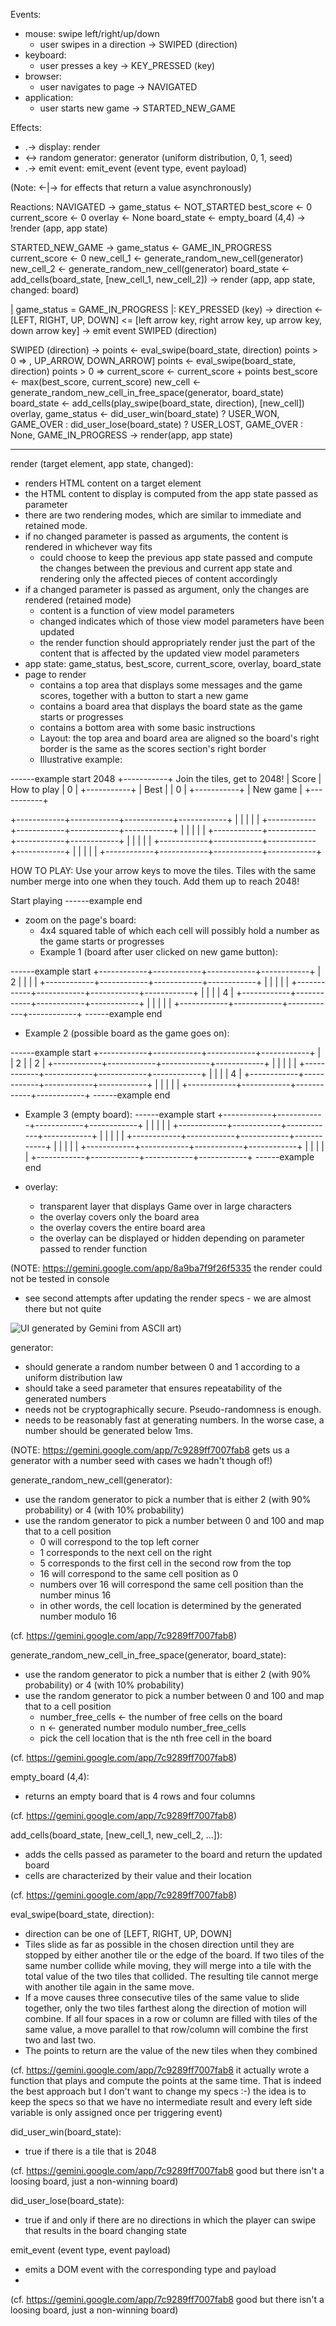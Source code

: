 Events:
- mouse: swipe left/right/up/down
  - user swipes in a direction -> SWIPED (direction)
- keyboard:
  - user presses a key -> KEY_PRESSED (key)
- browser:
  - user navigates to page -> NAVIGATED
- application:
  - user starts new game -> STARTED_NEW_GAME

Effects:
- .-> display: render
- <-> random generator: generator (uniform distribution, 0, 1, seed)
- .-> emit event: emit_event (event type, event payload)

(Note: <-|-> for effects that return a value asynchronously)


Reactions:
NAVIGATED -> 
  game_status <- NOT_STARTED
  best_score <- 0
  current_score <- 0
  overlay <- None
  board_state <- empty_board (4,4)
  -> !render (app, app state)

STARTED_NEW_GAME -> 
  game_status <- GAME_IN_PROGRESS
  current_score <- 0
  new_cell_1 <- generate_random_new_cell(generator)
  new_cell_2 <- generate_random_new_cell(generator)
  board_state <- add_cells(board_state, [new_cell_1, new_cell_2])
  -> render (app, app state, changed: board)

| game_status = GAME_IN_PROGRESS |:
KEY_PRESSED (key) -> 
  direction <- [LEFT, RIGHT, UP, DOWN] <= [left arrow key, right arrow key, up arrow key, down arrow key]
  -> emit event SWIPED (direction)

SWIPED (direction) ->
  points <- eval_swipe(board_state, direction)
  points > 0 => , UP_ARROW, DOWN_ARROW]
  points <- eval_swipe(board_state, direction)
  points > 0 => 
    current_score <- current_score + points
    best_score <- max(best_score, current_score)
    new_cell <- generate_random_new_cell_in_free_space(generator, board_state)
    board_state <- add_cells(play_swipe(board_state, direction), [new_cell])
    overlay, game_status <- did_user_win(board_state) 
      ? USER_WON, GAME_OVER 
      : did_user_lose(board_state) 
        ? USER_LOST, GAME_OVER 
        : None, GAME_IN_PROGRESS
    -> render(app, app state)

---
render (target element, app state, changed):
  - renders HTML content on a target element
  - the HTML content to display is computed from the app state passed as parameter
  - there are two rendering modes, which are similar to immediate and retained mode.
  - if no changed parameter is passed as arguments, the content is rendered in whichever way fits
    - could choose to keep the previous app state passed and compute the changes between the previous and current app state and rendering only the affected pieces of content accordingly
  - if a changed parameter is passed as argument, only the changes are rendered (retained mode)
    - content is a function of view model parameters
    - changed indicates which of those view model parameters have been updated
    - the render function should appropriately render just the part of the content that is affected by the updated view model parameters
  - app state: game_status, best_score, current_score, overlay, board_state
  - page to render
    - contains a top area that displays some messages and the game scores, together with a button to start a new game
    - contains a board area that displays the board state as the game starts or progresses
    - contains a bottom area with some basic instructions
    - Layout: the top area and board area are aligned so the board's right border is the same as the scores section's right border
    - Illustrative example:

------example start
      2048                              +-----------+
Join the tiles, get to 2048!            |   Score   |
How to play                             |     0     |
                                        +-----------+
                                        |    Best   |
                                        |     0     |
                                        +-----------+
                                        | New game  |
                                        +-----------+

+------------+------------+------------+------------+
|            |            |            |            |
+------------+------------+------------+------------+
|            |            |            |            |
+------------+------------+------------+------------+
|            |            |            |            |
+------------+------------+------------+------------+
|            |            |            |            |
+------------+------------+------------+------------+


HOW TO PLAY: Use your arrow keys to move the
tiles. Tiles with the same number merge into one 
when they touch. Add them up to reach 2048!

Start playing
------example end

- zoom on the page's board:
  - 4x4 squared table of which each cell will possibly hold a number as the game starts or progresses
  - Example 1 (board after user clicked on new game button):

------example start 
+------------+------------+------------+------------+
|      2     |            |            |            |
+------------+------------+------------+------------+
|            |            |            |            |
+------------+------------+------------+------------+
|            |            |            |     4      |
+------------+------------+------------+------------+
|            |            |            |            |
+------------+------------+------------+------------+
------example end

  - Example 2 (possible board as the game goes on):

------example start 
+------------+------------+------------+------------+
|            |      2     |            |     2      |
+------------+------------+------------+------------+
|            |            |            |            |
+------------+------------+------------+------------+
|            |            |            |     4      |
+------------+------------+------------+------------+
|            |            |            |            |
+------------+------------+------------+------------+
------example end

  - Example 3 (empty board):
  ------example start
+------------+------------+------------+------------+
|            |            |            |            |
+------------+------------+------------+------------+
|            |            |            |            |
+------------+------------+------------+------------+
|            |            |            |            |
+------------+------------+------------+------------+
|            |            |            |            |
+------------+------------+------------+------------+
------example end

- overlay: 
  - transparent layer that displays Game over in large characters
  - the overlay covers only the board area
  - the overlay covers the entire board area
  - the overlay can be displayed or hidden depending on parameter passed to render function

(NOTE: https://gemini.google.com/app/8a9ba7f9f26f5335 the render could not be tested in console
- see second attempts after updating the render specs - we are almost there but not quite

![UI generated by Gemini from ASCII art](../AI/UI%20gemini%20generated%20second%20attemps.png))

generator:
  - should generate a random number between 0 and 1 according to a uniform distribution law
  - should take a seed parameter that ensures repeatability of the generated numbers
  - needs not be cryptographically secure. Pseudo-randomness is enough.
  - needs to be reasonably fast at generating numbers. In the worse case, a number should be generated below 1ms.

(NOTE: https://gemini.google.com/app/7c9289ff7007fab8 gets us a generator with a number seed with cases we hadn't though of!)

generate_random_new_cell(generator):
- use the random generator to pick a number that is either 2 (with 90% probability) or 4 (with 10% probability)
- use the random generator to pick a number between 0 and 100 and map that to a cell position
  - 0 will correspond to the top left corner
  - 1 corresponds to the next cell on the right
  - 5 corresponds to the first cell in the second row from the top
  - 16 will correspond to the same cell position as 0
  - numbers over 16 will correspond the same cell position than the number minus 16
  - in other words, the cell location is determined by the generated number modulo 16

(cf. https://gemini.google.com/app/7c9289ff7007fab8)

generate_random_new_cell_in_free_space(generator, board_state):
- use the random generator to pick a number that is either 2 (with 90% probability) or 4 (with 10% probability)
- use the random generator to pick a number between 0 and 100 and map that to a cell position
  - number_free_cells <- the number of free cells on the board
  - n <- generated number modulo number_free_cells
  - pick the cell location that is the nth free cell in the board 

(cf. https://gemini.google.com/app/7c9289ff7007fab8)

empty_board (4,4):
- returns an empty board that is 4 rows and four columns

(cf. https://gemini.google.com/app/7c9289ff7007fab8)

add_cells(board_state, [new_cell_1, new_cell_2, ...]):
- adds the cells passed as parameter to the board and return the updated board
- cells are characterized by their value and their location

(cf. https://gemini.google.com/app/7c9289ff7007fab8)

eval_swipe(board_state, direction):
- direction can be one of [LEFT, RIGHT, UP, DOWN]
- Tiles slide as far as possible in the chosen direction until they are stopped by either another tile or the edge of the board. If two tiles of the same number collide while moving, they will merge into a tile with the total value of the two tiles that collided. The resulting tile cannot merge with another tile again in the same move.
- If a move causes three consecutive tiles of the same value to slide together, only the two tiles farthest along the direction of motion will combine. If all four spaces in a row or column are filled with tiles of the same value, a move parallel to that row/column will combine the first two and last two.
- The points to return are the value of the new tiles when they combined

(cf. https://gemini.google.com/app/7c9289ff7007fab8 it actually wrote a function that plays and compute the points at the same time. That is indeed the best approach but I don't want to change my specs :-) the idea is to keep the specs so that we have no intermediate result and every left side variable is only assigned once per triggering event)

did_user_win(board_state):
- true if there is a tile that is 2048

(cf. https://gemini.google.com/app/7c9289ff7007fab8 good but there isn't a loosing board, just a non-winning board)

did_user_lose(board_state):
- true if and only if there are no directions in which the player can swipe that results in the board changing state


emit_event (event type, event payload)
- emits a DOM event with the corresponding type and payload
- 
(cf. https://gemini.google.com/app/7c9289ff7007fab8 good but there isn't a loosing board, just a non-winning board)



